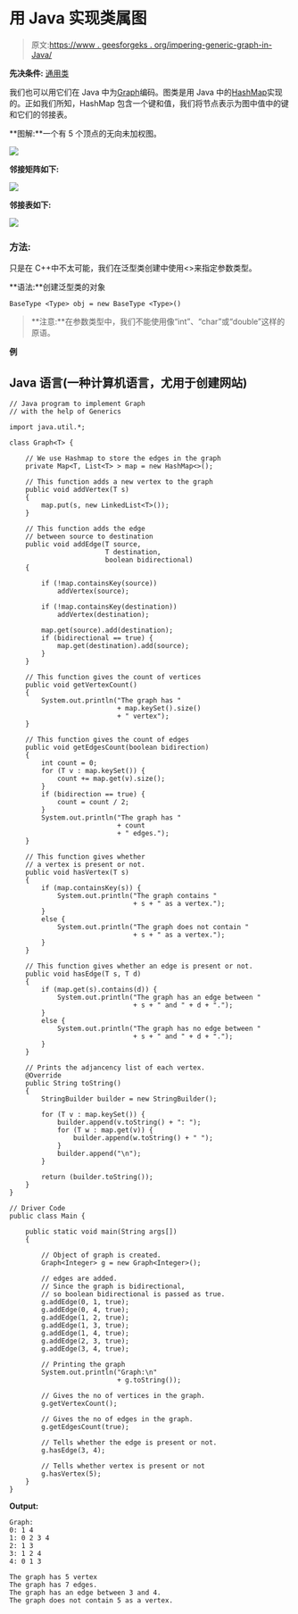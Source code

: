 # 用 Java 实现类属图

> 原文:[https://www . geesforgeks . org/impering-generic-graph-in-Java/](https://www.geeksforgeeks.org/implementing-generic-graph-in-java/)

**先决条件:** [通用类](https://www.geeksforgeeks.org/generics-in-java/)

我们也可以用它们在 Java 中为[Graph](https://www.geeksforgeeks.org/graph-and-its-representations/)编码。图类是用 Java 中的[HashMap](https://www.geeksforgeeks.org/java-util-hashmap-in-java/)实现的。正如我们所知，HashMap 包含一个键和值，我们将节点表示为图中值中的键和它们的邻接表。

**图解:**一个有 5 个顶点的无向未加权图。

![](img/30e8ea189197ba821470a315e1901675.png)

**邻接矩阵如下:**

![](img/bb131f35f3b5d91bbf0e21b108b63525.png)

**邻接表如下:**

![](img/367e2be9858f15556b5dc886d6fb46a6.png)

### 方法:

只是在 C++中不太可能，我们在泛型类创建中使用<>来指定参数类型。

**语法:**创建泛型类的对象

```
BaseType <Type> obj = new BaseType <Type>()
```

> **注意:**在参数类型中，我们不能使用像“int”、“char”或“double”这样的原语。

**例**

## Java 语言(一种计算机语言，尤用于创建网站)

```
// Java program to implement Graph
// with the help of Generics

import java.util.*;

class Graph<T> {

    // We use Hashmap to store the edges in the graph
    private Map<T, List<T> > map = new HashMap<>();

    // This function adds a new vertex to the graph
    public void addVertex(T s)
    {
        map.put(s, new LinkedList<T>());
    }

    // This function adds the edge
    // between source to destination
    public void addEdge(T source,
                        T destination,
                        boolean bidirectional)
    {

        if (!map.containsKey(source))
            addVertex(source);

        if (!map.containsKey(destination))
            addVertex(destination);

        map.get(source).add(destination);
        if (bidirectional == true) {
            map.get(destination).add(source);
        }
    }

    // This function gives the count of vertices
    public void getVertexCount()
    {
        System.out.println("The graph has "
                           + map.keySet().size()
                           + " vertex");
    }

    // This function gives the count of edges
    public void getEdgesCount(boolean bidirection)
    {
        int count = 0;
        for (T v : map.keySet()) {
            count += map.get(v).size();
        }
        if (bidirection == true) {
            count = count / 2;
        }
        System.out.println("The graph has "
                           + count
                           + " edges.");
    }

    // This function gives whether
    // a vertex is present or not.
    public void hasVertex(T s)
    {
        if (map.containsKey(s)) {
            System.out.println("The graph contains "
                               + s + " as a vertex.");
        }
        else {
            System.out.println("The graph does not contain "
                               + s + " as a vertex.");
        }
    }

    // This function gives whether an edge is present or not.
    public void hasEdge(T s, T d)
    {
        if (map.get(s).contains(d)) {
            System.out.println("The graph has an edge between "
                               + s + " and " + d + ".");
        }
        else {
            System.out.println("The graph has no edge between "
                               + s + " and " + d + ".");
        }
    }

    // Prints the adjancency list of each vertex.
    @Override
    public String toString()
    {
        StringBuilder builder = new StringBuilder();

        for (T v : map.keySet()) {
            builder.append(v.toString() + ": ");
            for (T w : map.get(v)) {
                builder.append(w.toString() + " ");
            }
            builder.append("\n");
        }

        return (builder.toString());
    }
}

// Driver Code
public class Main {

    public static void main(String args[])
    {

        // Object of graph is created.
        Graph<Integer> g = new Graph<Integer>();

        // edges are added.
        // Since the graph is bidirectional,
        // so boolean bidirectional is passed as true.
        g.addEdge(0, 1, true);
        g.addEdge(0, 4, true);
        g.addEdge(1, 2, true);
        g.addEdge(1, 3, true);
        g.addEdge(1, 4, true);
        g.addEdge(2, 3, true);
        g.addEdge(3, 4, true);

        // Printing the graph
        System.out.println("Graph:\n"
                           + g.toString());

        // Gives the no of vertices in the graph.
        g.getVertexCount();

        // Gives the no of edges in the graph.
        g.getEdgesCount(true);

        // Tells whether the edge is present or not.
        g.hasEdge(3, 4);

        // Tells whether vertex is present or not
        g.hasVertex(5);
    }
}
```

**Output:** 

```
Graph:
0: 1 4 
1: 0 2 3 4 
2: 1 3 
3: 1 2 4 
4: 0 1 3 

The graph has 5 vertex
The graph has 7 edges.
The graph has an edge between 3 and 4.
The graph does not contain 5 as a vertex.
```